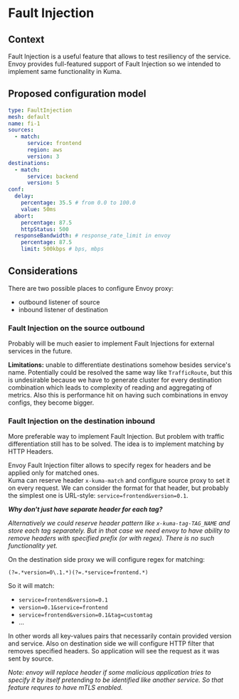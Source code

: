 # Fault Injection

## Context

Fault Injection is a useful feature that allows to test resiliency of the service. 
Envoy provides full-featured support of Fault Injection so we intended 
to implement same functionality in Kuma.

## Proposed configuration model

```yaml
type: FaultInjection
mesh: default
name: fi-1
sources:
  - match:
      service: frontend
      region: aws
      version: 3
destinations:
  - match:
      service: backend
      version: 5
conf:
  delay:
    percentage: 35.5 # from 0.0 to 100.0
    value: 50ms
  abort:
    percentage: 87.5
    httpStatus: 500
  responseBandwidth: # response_rate_limit in envoy
    percentage: 87.5
    limit: 500kbps # bps, mbps
```

## Considerations

There are two possible places to configure Envoy proxy: 
- outbound listener of source
- inbound listener of destination

### Fault Injection on the source outbound

Probably will be much easier to implement Fault Injections for external services in the future.

**Limitations:** unable to differentiate destinations somehow besides service's name. 
Potentially could be resolved the same way like `TrafficRoute`, but this is undesirable because 
we have to generate cluster for every destination combination which leads to complexity of reading and
aggregating of metrics. Also this is performance hit on having such combinations in envoy configs, they become bigger. 

### Fault Injection on the destination inbound

More preferable way to implement Fault Injection. But problem with traffic differentiation 
still has to be solved. The idea is to implement matching by HTTP Headers.

Envoy Fault Injection filter allows to specify regex for headers and be applied only for matched ones.   
Kuma can reserve header `x-kuma-match` and configure source proxy to set it on every request. We can 
consider the format for that header, but probably the simplest one is URL-style: `service=frontend&version=0.1`. 

**_Why don't just have separate header for each tag?_**

_Alternatively we could reserve header pattern like `x-kuma-tag-TAG_NAME` and store each tag separately. 
But in that case we need envoy to have ability to remove headers with specified prefix (or with regex).
There is no such functionality yet._

On the destination side proxy we will configure regex for matching:
```
(?=.*version=0\.1.*)(?=.*service=frontend.*)
```
So it will match:
- `service=frontend&version=0.1` 
- `version=0.1&service=frontend` 
- `service=frontend&version=0.1&tag=customtag`
- ...

In other words all key-values pairs that necessarily contain provided version and service.
Also on destination side we will configure HTTP filter that removes specified headers. 
So application will see the request as it was sent by source. 

_Note: envoy will replace header if some malicious application tries to specify it by itself pretending to be identified like
another service. So that feature requres to have mTLS enabled._ 
